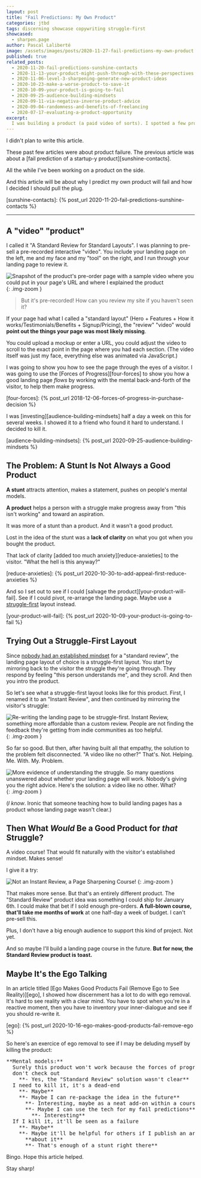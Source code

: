 ```yaml
---
layout: post
title: "Fail Predictions: My Own Product"
categories: jtbd
tags: discerning showcase copywriting struggle-first
showcased:
  - sharpen.page
author: Pascal Laliberté
image: /assets/images/posts/2020-11-27-fail-predictions-my-own-product.jpg
published: true
related_posts:
  - 2020-11-20-fail-predictions-sunshine-contacts
  - 2020-11-13-your-product-might-push-through-with-these-perspectives
  - 2020-11-06-level-3-sharpening-generate-new-product-ideas
  - 2020-10-23-make-a-worse-product-to-save-it
  - 2020-10-09-your-product-is-going-to-fail
  - 2020-09-25-audience-building-mindsets
  - 2020-09-11-via-negativa-inverse-product-advice
  - 2020-09-04-randomness-and-benefits-of-freelancing
  - 2020-07-17-evaluating-a-product-opportunity
excerpt:
  I was building a product (a paid video of sorts). I spotted a few problems with it. I'm killing it.
---
```


I didn't plan to write this article.

These past few articles were about product failure. The previous article was about a [fail prediction of a startup-y product][sunshine-contacts].

All the while I've been working on a product on the side.

And this article will be about why I predict my own product will fail and how I decided I should pull the plug.

[sunshine-contacts]: {% post_url 2020-11-20-fail-predictions-sunshine-contacts %}

---

## A "video" "product"

I called it "A Standard Review for Standard Layouts". I was planning to pre-sell a pre-recorded interactive "video". You include your landing page on the left, me and my face and my "tool" on the right, and I run through your landing page to review it.

![Snapshot of the product's pre-order page with a sample video where you could put in your page's URL and where I explained the product](/assets/images/posts/2020-11-27-fail-predictions-my-own-product-01.jpg)
{: .img-zoom }

> But it's pre-recorded! How can you review my site if you haven't seen it?

If your page had what I called a "standard layout" (Hero + Features + How it works/Testimonials/Benefits + Signup/Pricing), the "review" "video" would **point out the things your page was most likely missing**. 

You could upload a mockup or enter a URL, you could adjust the video to scroll to the exact point in the page where you had each section. (The video itself was just my face, everything else was animated via JavaScript.)

I was going to show you how to see the page through the eyes of a visitor. I was going to use the [Forces of Progress][four-forces] to show you how a good landing page _flows_ by working with the mental back-and-forth of the visitor, to help them make progress.

[four-forces]: {% post_url 2018-12-06-forces-of-progress-in-purchase-decision %}

I was [investing][audience-building-mindsets] half a day a week on this for several weeks. I showed it to a friend who found it hard to understand. I decided to kill it.

[audience-building-mindsets]: {% post_url 2020-09-25-audience-building-mindsets %}

## The Problem: A Stunt Is Not Always a Good Product

**A stunt** attracts attention, makes a statement, pushes on people's mental models.

**A product** helps a person with a struggle make progress away from "this isn't working" and toward an aspiration.

It was more of a stunt than a product. And it wasn't a good product.

Lost in the idea of the stunt was a **lack of clarity** on what you got when you bought the product.

That lack of clarity [added too much anxiety][reduce-anxieties] to the visitor. "What the hell is this anyway?"

[reduce-anxieties]: {% post_url 2020-10-30-to-add-appeal-first-reduce-anxieties %}

And so I set out to see if I could [salvage the product][your-product-will-fail]. See if I could pivot, re-arrange the landing page. Maybe use a [struggle-first](/struggle-first) layout instead.

[your-product-will-fail]: {% post_url 2020-10-09-your-product-is-going-to-fail %}

## Trying Out a Struggle-First Layout

Since [nobody had an established mindset](/struggle-first/vs-features-benefits/) for a "standard review", the landing page layout of choice is a struggle-first layout. You start by mirroring back to the visitor the struggle they're going through. They respond by feeling "this person understands me", and they scroll. And then you intro the product.

So let's see what a struggle-first layout looks like for this product. First, I renamed it to an "Instant Review", and then continued by mirroring the visitor's struggle:

![Re-writing the landing page to be struggle-first. Instant Review, something more affordable than a custom review. People are not finding the feedback they're getting from indie communities as too helpful.](/assets/images/posts/2020-11-27-fail-predictions-my-own-product-02.jpg)
{: .img-zoom }

So far so good. But then, after having built all that empathy, the solution to the problem felt disconnected. "A video like no other?" That's. Not. Helping. Me. With. My. Problem.

![More evidence of understanding the struggle. So many questions unanswered about whether your landing page will work. Nobody's giving you the right advice. Here's the solution: a video like no other. What?](/assets/images/posts/2020-11-27-fail-predictions-my-own-product-03.jpg)
{: .img-zoom }

(_I know_. Ironic that someone teaching how to build landing pages has a product whose landing page wasn't clear.)

## Then What _Would_ Be a Good Product for _that_ Struggle?

A video course! That would fit naturally with the visitor's established mindset. Makes sense!

I give it a try:

![Not an Instant Review, a Page Sharpening Course!](/assets/images/posts/2020-11-27-fail-predictions-my-own-product-04.jpg)
{: .img-zoom }

That makes more sense. But that's an entirely different product. The "Standard Review" product idea was something I could ship for January 6th. I could make that bet if I sold enough pre-orders. **A full-blown course, that'll take me months of work** at one half-day a week of budget. I can't pre-sell this.

Plus, I don't have a big enough audience to support this kind of project. Not yet.

And so maybe I'll build a landing page course in the future. **But for now, the Standard Review product is toast.**

## Maybe It's the Ego Talking

In an article titled [Ego Makes Good Products Fail (Remove Ego to See Reality)][ego], I showed how discernment has a lot to do with ego removal. It's hard to see reality with a clear mind. You have to spot when you're in a reactive moment, then you have to inventory your inner-dialogue and see if you should re-write it.

[ego]: {% post_url 2020-10-16-ego-makes-good-products-fail-remove-ego %}

So here's an exercice of ego removal to see if I may be deluding myself by killing the product:

<pre class="mental-models" markdown="block">
**Mental models:**
  Surely this product won't work because the forces of progress
  don't check out
    **- Yes, the "Standard Review" solution wasn't clear**
  I need to kill it, it's a dead-end
    **- Maybe**
    **- Maybe I can re-package the idea in the future**
      **- Interesting, maybe as a neat add-on within a course**
      **- Maybe I can use the tech for my fail predictions**
        **- Interesting**
  If I kill it, it'll be seen as a failure
    **- Maybe**
    **- Maybe it'll be helpful for others if I publish an article**
      **about it**
      **- That's enough of a stunt right there**
</pre>

Bingo. Hope this article helped.

Stay sharp!
